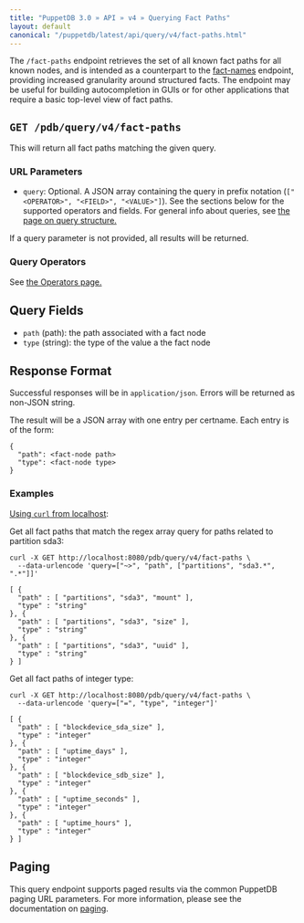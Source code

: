 ```yaml
---
title: "PuppetDB 3.0 » API » v4 » Querying Fact Paths"
layout: default
canonical: "/puppetdb/latest/api/query/v4/fact-paths.html"
---
```


[curl]: ../curl.html#using-curl-from-localhost-non-sslhttp
[paging]: ./paging.html
[query]: ./query.html
[fact-names]: ./query/v4/fact-names.html

The `/fact-paths` endpoint retrieves the set of all known fact paths for all
known nodes, and is intended as a counterpart to the [fact-names][fact-names]
endpoint, providing increased granularity around structured facts. The endpoint
may be useful for building autocompletion in GUIs or for other applications
that require a basic top-level view of fact paths.

## `GET /pdb/query/v4/fact-paths`

This will return all fact paths matching the given query.

### URL Parameters

* `query`: Optional. A JSON array containing the query in prefix notation (`["<OPERATOR>", "<FIELD>", "<VALUE>"]`). See the sections below for the supported operators and fields. For general info about queries, see [the page on query structure.][query]

If a query parameter is not provided, all results will be returned.

### Query Operators

See [the Operators page.](./operators.html)

## Query Fields

* `path` (path): the path associated with a fact node
* `type` (string): the type of the value a the fact node

## Response Format

Successful responses will be in `application/json`. Errors will be returned as
non-JSON string.

The result will be a JSON array with one entry per certname. Each entry is of
the form:

    {
      "path": <fact-node path>
      "type": <fact-node type>
    }


### Examples
[Using `curl` from localhost][curl]:

Get all fact paths that match the regex array query for paths related to
partition sda3:

    curl -X GET http://localhost:8080/pdb/query/v4/fact-paths \
      --data-urlencode 'query=["~>", "path", ["partitions", "sda3.*", ".*"]]'

    [ {
      "path" : [ "partitions", "sda3", "mount" ],
      "type" : "string"
    }, {
      "path" : [ "partitions", "sda3", "size" ],
      "type" : "string"
    }, {
      "path" : [ "partitions", "sda3", "uuid" ],
      "type" : "string"
    } ]

Get all fact paths of integer type:

    curl -X GET http://localhost:8080/pdb/query/v4/fact-paths \
      --data-urlencode 'query=["=", "type", "integer"]'

    [ {
      "path" : [ "blockdevice_sda_size" ],
      "type" : "integer"
    }, {
      "path" : [ "uptime_days" ],
      "type" : "integer"
    }, {
      "path" : [ "blockdevice_sdb_size" ],
      "type" : "integer"
    }, {
      "path" : [ "uptime_seconds" ],
      "type" : "integer"
    }, {
      "path" : [ "uptime_hours" ],
      "type" : "integer"
    } ]

## Paging

This query endpoint supports paged results via the common PuppetDB paging URL
parameters.  For more information, please see the documentation on
[paging][paging].
